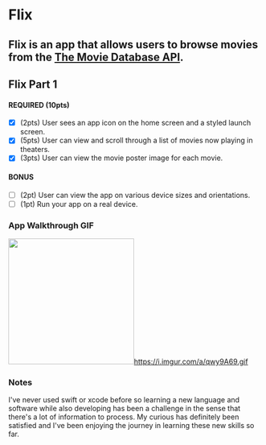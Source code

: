 # Flix

Flix is an app that allows users to browse movies from the [The Movie Database API](http://docs.themoviedb.apiary.io/#).
---

## Flix Part 1

#### REQUIRED (10pts)
- [x] (2pts) User sees an app icon on the home screen and a styled launch screen.
- [x] (5pts) User can view and scroll through a list of movies now playing in theaters.
- [x] (3pts) User can view the movie poster image for each movie.

#### BONUS
- [ ] (2pt) User can view the app on various device sizes and orientations.
- [ ] (1pt) Run your app on a real device.

### App Walkthrough GIF

<img src="YOUR_GIF_URL_HERE" width=250>https://i.imgur.com/a/qwy9A69.gif<br>

### Notes
I've never used swift or xcode before so learning a new language and software while also developing has been a challenge in the sense that there's a lot of information to process. My curious has definitely been satisfied and I've been enjoying the journey in learning these new skills so far.
